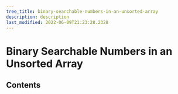 ```yaml
---
tree_title: binary-searchable-numbers-in-an-unsorted-array
description: description
last_modified: 2022-06-09T21:23:28.2328
---
```


# Binary Searchable Numbers in an Unsorted Array

## Contents
